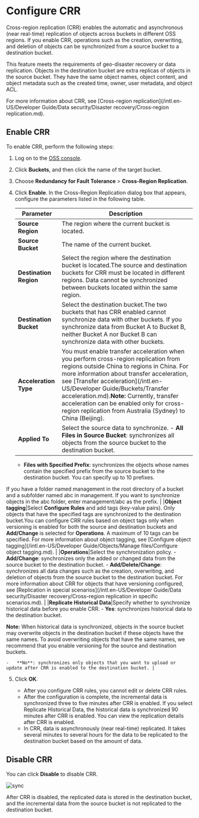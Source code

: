 # Configure CRR

Cross-region replication \(CRR\) enables the automatic and asynchronous \(near real-time\) replication of objects across buckets in different OSS regions. If you enable CRR, operations such as the creation, overwriting, and deletion of objects can be synchronized from a source bucket to a destination bucket.

This feature meets the requirements of geo-disaster recovery or data replication. Objects in the destination bucket are extra replicas of objects in the source bucket. They have the same object names, object content, and object metadata such as the created time, owner, user metadata, and object ACL.

For more information about CRR, see [Cross-region replication](/intl.en-US/Developer Guide/Data security/Disaster recovery/Cross-region replication.md).

## Enable CRR

To enable CRR, perform the following steps:

1.  Log on to the [OSS console](https://oss.console.aliyun.com/).

2.  Click **Buckets**, and then click the name of the target bucket.

3.  Choose **Redundancy for Fault Tolerance** \> **Cross-Region Replication**.

4.  Click **Enable**. In the Cross-Region Replication dialog box that appears, configure the parameters listed in the following table.

    |Parameter|Description|
    |---------|-----------|
    |**Source Region**|The region where the current bucket is located.|
    |**Source Bucket**|The name of the current bucket.|
    |**Destination Region**|Select the region where the destination bucket is located.The source and destination buckets for CRR must be located in different regions. Data cannot be synchronized between buckets located within the same region. |
    |**Destination Bucket**|Select the destination bucket.The two buckets that has CRR enabled cannot synchronize data with other buckets. If you synchronize data from Bucket A to Bucket B, neither Bucket A nor Bucket B can synchronize data with other buckets. |
    |**Acceleration Type**|You must enable transfer acceleration when you perform cross-region replication from regions outside China to regions in China. For more information about transfer acceleration, see [Transfer acceleration](/intl.en-US/Developer Guide/Buckets/Transfer acceleration.md).**Note:** Currently, transfer acceleration can be enabled only for cross-region replication from Australia \(Sydney\) to China \(Beijing\). |
    |**Applied To**|Select the source data to synchronize.     -   **All Files in Source Bucket**: synchronizes all objects from the source bucket to the destination bucket.
    -   **Files with Specified Prefix**: synchronizes the objects whose names contain the specified prefix from the source bucket to the destination bucket. You can specify up to 10 prefixes.

If you have a folder named management in the root directory of a bucket and a subfolder named abc in management. If you want to synchronize objects in the abc folder, enter management/abc as the prefix. |
    |**Object tagging**|Select **Configure Rules** and add tags \(key-value pairs\). Only objects that have the specified tags are synchronized to the destination bucket.You can configure CRR rules based on object tags only when versioning is enabled for both the source and destination buckets and **Add/Change** is selected for **Operations**. A maximum of 10 tags can be specified. For more information about object tagging, see [Configure object tagging](/intl.en-US/Developer Guide/Objects/Manage files/Configure object tagging.md). |
    |**Operations**|Select the synchronization policy.     -   **Add/Change**: synchronizes only the added or changed data from the source bucket to the destination bucket.
    -   **Add/Delete/Change**: synchronizes all data changes such as the creation, overwriting, and deletion of objects from the source bucket to the destination bucket.
For more information about CRR for objects that have versioning configured, see [Replication in special scenarios](/intl.en-US/Developer Guide/Data security/Disaster recovery/Cross-region replication in specific scenarios.md). |
    |**Replicate Historical Data**|Specify whether to synchronize historical data before you enable CRR.    -   **Yes**: synchronizes historical data to the destination bucket.

**Note:** When historical data is synchronized, objects in the source bucket may overwrite objects in the destination bucket if these objects have the same names. To avoid overwriting objects that have the same names, we recommend that you enable versioning for the source and destination buckets.

    -   **No**: synchronizes only objects that you want to upload or update after CRR is enabled to the destination bucket. |

5.  Click **OK**.

    -   After you configure CRR rules, you cannot edit or delete CRR rules.
    -   After the configuration is complete, the incremental data is synchronized three to five minutes after CRR is enabled. If you select Replicate Historical Data, the historical data is synchronized 90 minutes after CRR is enabled. You can view the replication details after CRR is enabled.
    -   In CRR, data is asynchronously \(near real-time\) replicated. It takes several minutes to several hours for the data to be replicated to the destination bucket based on the amount of data.

## Disable CRR

You can click **Disable** to disable CRR.

![sync](../images/p135995.png)

After CRR is disabled, the replicated data is stored in the destination bucket, and the incremental data from the source bucket is not replicated to the destination bucket.

